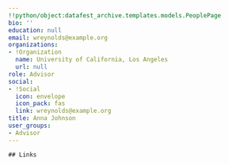 ```yaml
---
!!python/object:datafest_archive.templates.models.PeoplePage
bio: ''
education: null
email: wreynolds@example.org
organizations:
- !Organization
  name: University of California, Los Angeles
  url: null
role: Advisor
social:
- !Social
  icon: envelope
  icon_pack: fas
  link: wreynolds@example.org
title: Anna Johnson
user_groups:
- Advisor
---
```


    ## Links
    